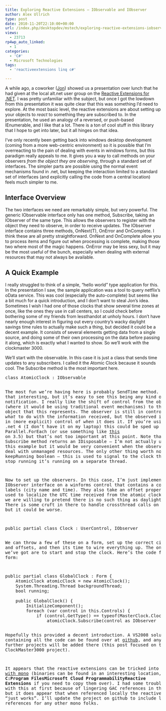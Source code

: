 ```yaml
---
title: Exploring Reactive Extensions – IObservable and IObserver
author: Alex Ullrich
type: post
date: 2010-11-20T22:10:00+00:00
url: /index.php/desktopdev/mstech/exploring-reactive-extensions-iobservabl/
views:
  - 23713
rp4wp_auto_linked:
  - 1
categories:
  - 'C#'
  - Microsoft Technologies
tags:
  - 'reactiveextensions linq c#'

---
```

A while ago, a coworker ([Jon][1]) showed us a presentation over lunch that he had given at the local alt.net user group on the [Reactive Extensions for .NET][2]. I was pretty unfamiliar with the subject, but once I got the lowdown from this presentation it was quite clear that this was something I&#8217;d need to explore. At the most basic level, the reactive extensions are about setting up your objects to _react_ to something they are subscribed to. In the presentation, he used an analogy of a reversed, or push-based IEnumerable, and I like that a lot. There is a ton of cool stuff in this library that I hope to get into later, but it all hinges on that idea.

I&#8217;ve only recently been getting back into windows desktop development (coming from a more web-centric environment) so it is possible that I&#8217;m overreacting to the pain of dealing with events in windows forms, but this paradigm really appeals to me. It gives you a way to call methods on your observers _from the object they are observing_, through a standard set of interfaces. The simpler parts are possible using the normal event mechanisms found in .net, but keeping the interaction limited to a standard set of interfaces (and explicitly calling the code from a central location) feels much simpler to me. 

## Interface Overview

The two interfaces we need are remarkably simple, but very powerful. The generic IObservable interface only has one method, Subscribe, taking an IObserver of the same type. This allows the observers to register with the object they need to observe, in order to receive updates. The IObserver interface contains three methods, OnNext(T), OnError and OnComplete. I think these are all pretty straightforward. OnNext and OnComplete allow you to process items and figure out when processing is complete, making those two where most of the magic happens. OnError may be less sexy, but it may be the most useful of the bunch, especially when dealing with external resources that may not always be available.

## A Quick Example

I really struggled to think of a simple, &#8220;hello world&#8221; type application for this. In the presentation I saw, the sample application was a tool to query netflix&#8217;s oData service. This was cool (especially the auto-complete) but seems like a bit much for a quick introduction, and I don&#8217;t want to steal Jon&#8217;s idea. Sometimes I wish I had one of those clocks that show several time zones at once, like the ones they use in call centers, so I could check before bothering some of my friends from lessthandot at unholy hours. I don&#8217;t have nearly enough interest in figuring out every country&#8217;s wacky daylight savings time rules to actually make such a thing, but decided it could be a decent example. It consists of several elements getting data from a single source, and doing some of their own processing on the data before passing it along, which is exactly what I wanted to show. So we&#8217;ll work with the clockmaster 3000.

We&#8217;ll start with the observable. In this case it is just a class that sends time updates to any subscribers. I called it the Atomic Clock because it sounds cool. The Subscribe method is the most important here.

<pre>class AtomicClock : IObservable<DateTime&gt; {
	IList<IObserver<DateTime&gt;&gt; observers = new List<IObserver<DateTime&gt;&gt;();
	bool keepRunning;

	public IDisposable Subscribe(IObserver<DateTime&gt; observer) {
		observers.Add(observer);
		return observer as IDisposable;
	}

	public void Complete() {
		keepRunning = false;
		foreach (var observer in observers) {
			observer.OnCompleted();
		}
	}

	public void Run() {
		keepRunning = true;
		while (observers.Count &gt; 0 && keepRunning) {
			SendTime();
		}
	}

	void SendTime() {
		foreach (var observer in observers) {
			observer.OnNext(DateTime.UtcNow);
		}
		System.Threading.Thread.Sleep(1000);
	}
}</pre>

The most fun we&#8217;re having here is probably SendTime method. It is not that interesting, but it&#8217;s easy to see this being any kind of push-based notification. I really like the shift of control from the observer (where it would be using traditional event mechanisms) to the observed object that this represents. The observer is still in control of _what_ to do with the information received, but the observed is in (more explicit) control of _when_ it does it. If you&#8217;re using .net 4 (I don&#8217;t have it on my laptop) this could be sped up by using Parallel.ForEach (or use something like [this][3] on 3.5) but that&#8217;s not too important at this point. Note that the Subscribe method returns an IDisposable &#8211; I&#8217;m not actually using it in this example but it would be very convenient when the observer needs to deal with unmanaged resources. The only other thing worth noting is the keepRunning boolean &#8211; this is used to signal to the clock that it can stop running it&#8217;s running on a separate thread.

Now to set up the observers. In this case, I&#8217;m just implementing the IObserver interface on a winforms control that contains a couple of labels (city name and time). They also take an offset property, which is used to localize the UTC time received from the atomic clock (as long as we are willing to pretend there is no such thing as daylight savings). There is some cruft in there to handle crossthread calls on controls, but it could be worse.

<pre>public partial class Clock : UserControl, IObserver<DateTime&gt; {
	public Clock() {
		InitializeComponent();
	}

	public string City {
		set { clockName.Text = value; }
		get { return clockName.Text; }
	}

	public double Offset { get; set; }

	public void OnCompleted() {
		SetTimeText(time, "Not Responding");
	}

	public void OnNext(DateTime next) {
		string current = next.AddHours(Offset).ToLongTimeString();
		SetTimeText(time, current);
	}

	public void OnError(Exception ex) {
		SetTimeText(time, "Error reaching time service");
	}

	Action<Label, string&gt; setterCallback = (toSet, text) =&gt; toSet.Text = text;

	void SetTimeText(Label toSet, string text) {
		if (time.InvokeRequired) {
			this.Invoke(setterCallback, toSet, text);
		}
		else {
			setterCallback(toSet, text);
		}
	}
}</pre>

We can throw a few of these on a form, set up the correct city names and offsets, and then its time to wire everything up. The only buttons we&#8217;ve got are to start and stop the clock. Here&#8217;s the code for the form:

<pre>public partial class GlobalClock : Form {
	AtomicClock atomicClock = new AtomicClock();
	System.Threading.Thread backgroundThread;
	bool running;

	public GlobalClock() {
		InitializeComponent();
		foreach (var control in this.Controls) {
			if (control.GetType() == typeof(MasterClock.Clock)) {
				atomicClock.Subscribe(control as IObserver<DateTime&gt;);
			}
		}
		this.FormClosing += OnClosing;
	}

	private void Run_Click(object sender, EventArgs e) {
		if (!running) {
			backgroundThread = new Thread(atomicClock.Run);
			backgroundThread.Start();
			running = true;
		}
	}

	private void Stop_Click(object sender, EventArgs e) {
		StopService();
	}

	void OnClosing(Object sender, FormClosingEventArgs e) {
		StopService();
	}

	void StopService() {
		atomicClock.Complete();
		running = false;
	}
}</pre>

Hopefully this provided a decent introduction. A VS2008 solution containing all the code can be found over at [github][4], and any further projects will be added there (this post focused on the ClockMaster3000 project).

It appears that the reactive extensions can be tricked into [working with mono][5] (binaries can be found in an interesting location, **C:Program FilesMicrosoft Cloud ProgrammabilityReactive Extensions** if you need to copy them over). I had some trouble with this at first because of lingering GAC references in the project but it does appear that when referenced locally the reactive framework &#8220;just works&#8221;. I&#8217;ll update the project on github to include local references for any other mono folks.

 [1]: http://twitter.com/jon_graves
 [2]: http://msdn.microsoft.com/en-us/devlabs/ee794896.aspx
 [3]: /index.php/WebDev/ServerProgramming/a-simple-parallel-foreach-implementation-5
 [4]: https://github.com/lessthandot/ExploringRx
 [5]: http://stackoverflow.com/questions/2677755/is-the-reactive-framework-rx-available-for-use-in-mono-yet